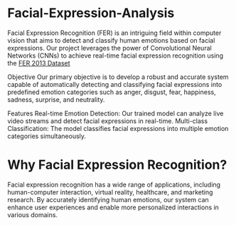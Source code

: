# Facial-Expression-Analysis
Facial Expression Recognition (FER) is an intriguing field within computer vision that aims to detect and classify human emotions based on facial expressions. Our project leverages the power of Convolutional Neural Networks (CNNs) to achieve real-time facial expression recognition using the [FER 2013 Dataset](https://www.kaggle.com/datasets/msambare/fer2013)

Objective
Our primary objective is to develop a robust and accurate system capable of automatically detecting and classifying facial expressions into predefined emotion categories such as anger, disgust, fear, happiness, sadness, surprise, and neutrality.

Features
Real-time Emotion Detection: Our trained model can analyze live video streams and detect facial expressions in real-time.
Multi-class Classification: The model classifies facial expressions into multiple emotion categories simultaneously.

# Why Facial Expression Recognition?
Facial expression recognition has a wide range of applications, including human-computer interaction, virtual reality, healthcare, and marketing research. By accurately identifying human emotions, our system can enhance user experiences and enable more personalized interactions in various domains.

